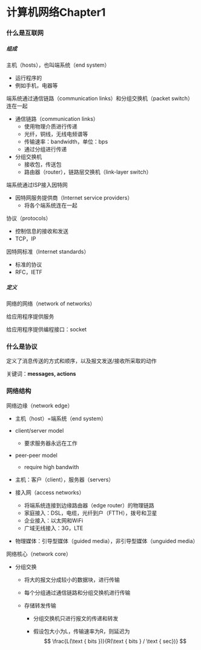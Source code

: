 # 计算机网络Chapter1

### 什么是互联网

##### 组成

主机（hosts），也叫端系统（end system）

- 运行程序的
- 例如手机，电器等

端系统通过通信链路（communication links）和分组交换机（packet switch）连在一起

- 通信链路（communication links）
  - 使用物理介质进行传递
  - 光纤，铜线，无线电频谱等
  - 传输速率：bandwidth，单位：bps
  - 通过分组进行传递
- 分组交换机
  - 接收包，传送包
  - 路由器（router），链路层交换机（link-layer switch）

端系统通过ISP接入因特网

- 因特网服务提供商（Internet service providers）
  - 将各个端系统连在一起

协议（protocols）

- 控制信息的接收和发送
- TCP，IP

因特网标准（Internet standards）

- 标准的协议
- RFC，IETF

##### 定义

网络的网络（network of networks）

给应用程序提供服务

给应用程序提供编程接口：socket

### 什么是协议

定义了消息传送的方式和顺序，以及报文发送/接收所采取的动作

关键词：**messages, actions**

### 网络结构

网络边缘（network edge）

- 主机（host）=端系统（end system）
- client/server model
  - 要求服务器永远在工作
- peer-peer model
  - require high bandwith

- 主机：客户（client），服务器（servers）
- 接入网（access networks）
  - 将端系统连接到边缘路由器（edge router）的物理链路
  - 家庭接入：DSL，电缆，光纤到户（FTTH），拨号和卫星
  - 企业接入：以太网和WiFi
  - 广域无线接入：3G，LTE
- 物理媒体：引导型媒体（guided media），非引导型媒体（unguided media）

网络核心（network core）

- 分组交换

  - 将大的报文分成较小的数据块，进行传输

  - 每个分组通过通信链路和分组交换机进行传输

  - 存储转发传输

    - 分组交换机只进行报文的传递和转发

    - 假设包大小为L，传输速率为R，则延迟为
      $$
      \frac{L(\text { bits })}{R(\text { bits } / \text { sec})}
      $$